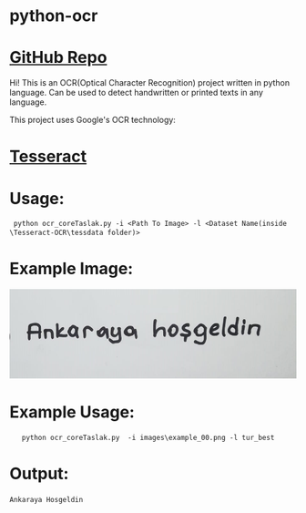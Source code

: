 # python-ocr
# [GitHub Repo](https://github.com/ErdemIpek/python-ocr)
 
Hi! This is an OCR(Optical Character Recognition) project written in python language. Can be used to detect handwritten or printed texts in any language.

This project uses Google's OCR technology:
# [Tesseract](https://github.com/tesseract-ocr/)


 # Usage:
 ```
  python ocr_coreTaslak.py -i <Path To Image> -l <Dataset Name(inside \Tesseract-OCR\tessdata folder)> 
 ```
  
 # Example Image:
 ![example_00.png](https://github.com/ErdemIpek/python-ocr/blob/master/images/example_00.png?raw=true)
 
 # Example Usage:
```cd python-ocr
   python ocr_coreTaslak.py  -i images\example_00.png -l tur_best
```

# Output:
```Ankaraya Hosgeldin```




